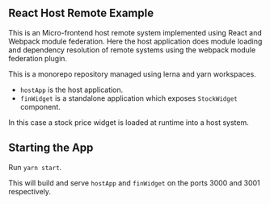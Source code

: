## React Host Remote Example

This is an Micro-frontend host remote system implemented using React and Webpack module federation. Here the host application does module loading and dependency resolution of remote systems using the webpack module federation plugin. 

This is a monorepo repository managed using lerna and yarn workspaces.

- `hostApp` is the host application.
- `finWidget` is a standalone application which exposes `StockWidget` component.

In this case a stock price widget is loaded at runtime into a host system.

## Starting the App

Run `yarn start`. 

This will build and serve `hostApp` and `finWidget` on the ports 3000 and 3001 respectively.
